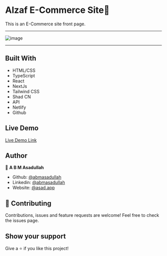 # Alzaf E-Commerce Site💱

This is an E-Commerce site front page.

<hr/>

![image](https://github.com/user-attachments/assets/967955fd-70e4-40c8-a285-7e1a87177a4b)

<hr />

## Built With

- HTML/CSS
- TypeScript
- React
- NextJs
- Tailwind CSS
- Shad CN
- API
- Netlify
- Github

## Live Demo

[Live Demo Link](https://alzaf-e-commerce.netlify.app/)

## Author

👤 **A B M Asadullah**

- Github: [@abmasadullah](https://github.com/abmasadullah)
- Linkedin: [@abmasadullah](https://www.linkedin.com/in/abmasadullah)
- Website: [@asad.app](https://asad.app/)


## 🤝 Contributing

Contributions, issues and feature requests are welcome!
Feel free to check the issues page.

## Show your support

Give a ⭐️ if you like this project!
